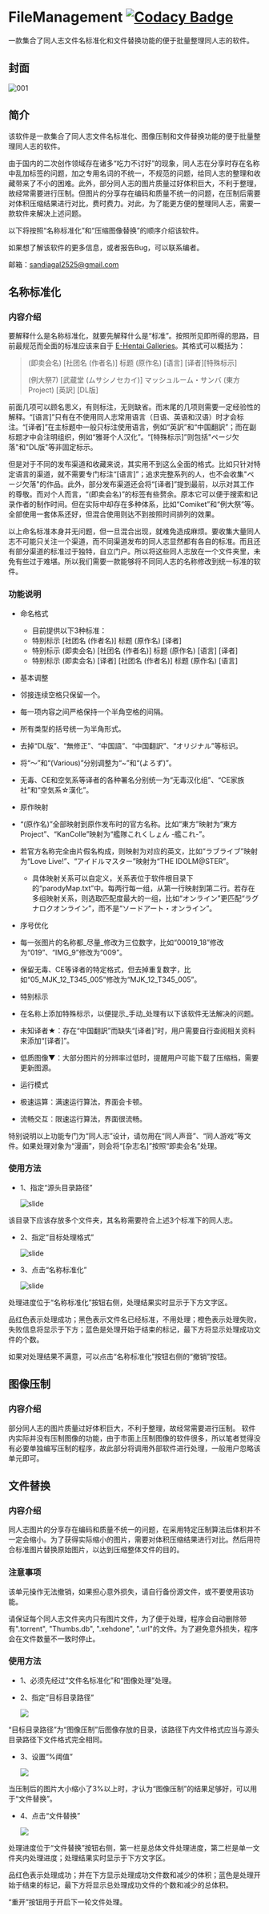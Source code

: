 # FileManagement [![Codacy Badge](https://api.codacy.com/project/badge/Grade/bafffe84e9ac4c8dbb085fbf212b7097)](https://www.codacy.com/app/Sandiagal/DoujinFix?utm_source=github.com&amp;utm_medium=referral&amp;utm_content=Sandiagal/DoujinFix&amp;utm_campaign=Badge_Grade)

一款集合了同人志文件名标准化和文件替换功能的便于批量整理同人志的软件。

## 封面

![001](assets/001.jpg)

## 简介

该软件是一款集合了同人志文件名标准化、图像压制和文件替换功能的便于批量整理同人志的软件。

由于国内的二次创作领域存在诸多“吃力不讨好”的现象，同人志在分享时存在名称中乱加标签的问题，加之专用名词的不统一，不规范的问题，给同人志的整理和收藏带来了不小的困难。此外，部分同人志的图片质量过好体积巨大，不利于整理，故经常需要进行压制。但图片的分享存在编码和质量不统一的问题，在压制后需要对体积压缩结果进行对比，费时费力。对此，为了能更方便的整理同人志，需要一款软件来解决上述问题。

以下将按照“名称标准化”和“压缩图像替换”的顺序介绍该软件。

如果想了解该软件的更多信息，或者报告Bug，可以联系编者。

邮箱：sandiagal2525@gmail.com

## 名称标准化

### 内容介绍

要解释什么是名称标准化，就要先解释什么是“标准”。按照所见即所得的思路，目前最规范而全面的标准应该来自于 [E-Hentai Galleries](https://ehwiki.org/wiki/Renaming)。其格式可以概括为：

>   (即卖会名) \[社团名 (作者名)] 标题 (原作名) \[语言] \[译者]\[特殊标示]
>
>   (例大祭7) \[武蔵堂 (ムサシノセカイ)] マッシュルーム・サンバ (東方Project) \[英訳] \[DL版]

前面几项可以顾名思义，有则标注，无则缺省。而末尾的几项则需要一定经验性的解释。“\[语言]”只有在不使用同人志常用语言（日语、英语和汉语）时才会标注。“\[译者]”在主标题中一般只标注使用语言，例如“英訳”和“中国翻訳”；而在副标题才中会注明组织，例如“雅哥个人汉化”。“\[特殊标示]”则包括"ページ欠落"和"DL版"等非固定标示。

但是对于不同的发布渠道和收藏来说，其实用不到这么全面的格式。比如只针对特定语言的渠道，就不需要专门标注“\[语言]”；追求完整系列的人，也不会收集"ページ欠落"的作品。此外，部分发布渠道还会将“\[译者]”提到最前，以示对其工作的尊敬。而对个人而言，“(即卖会名)”的标签有些赘余。原本它可以便于搜索和记录作者的制作时间。但在实际中却存在多种体系，比如“Comiket”和“例大祭”等。全部使用一套体系还好，但混合使用则达不到按照时间排列的效果。

以上命名标准本身并无问题，但一旦混合出现，就难免造成麻烦。要收集大量同人志不可能只关注一个渠道，而不同渠道发布的同人志显然都有各自的标准。而且还有部分渠道的标准过于独特，自立门户。所以将这些同人志放在一个文件夹里，未免有些过于难堪。所以我们需要一款能够将不同同人志的名称修改到统一标准的软件。

### 功能说明

- 命名格式
   - 目前提供以下3种标准：
   - 特别标示 \[社团名 (作者名)] 标题 (原作名) \[译者]
   - 特别标示 (即卖会名) \[社团名 (作者名)] 标题 (原作名) \[语言] \[译者]
   - 特别标示 (即卖会名) \[译者] \[社团名 (作者名)] 标题 (原作名) \[语言]

-   基本调整
   - 邻接连续空格只保留一个。
   - 每一项内容之间严格保持一个半角空格的间隔。
   - 所有类型的括号统一为半角形式。
   - 去掉“DL版”、“無修正”、“中国語”、“中国翻訳”、“オリジナル”等标识。
   - 将“～”和“(Various)”分别调整为“~”和“(よろず)”。
   - 无毒、CE和空気系等译者的各种署名分别统一为“无毒汉化组”、“CE家族社”和“空気系☆漢化”。

-   原作映射
   - “(原作名)”全部映射到原作发布时的官方名称。比如“東方”映射为“東方Project”、“KanColle”映射为“艦隊これくしょん -艦これ-”。
 - 若官方名称完全由片假名构成，则映射为对应的英文，比如“ラブライブ”映射为“Love Live!”、“アイドルマスター”映射为“THE IDOLM@STER”。
   - 具体映射关系可以自定义，关系表位于软件根目录下的“parodyMap.txt”中。每两行每一组，从第一行映射到第二行。若存在多组映射关系，则选取匹配度最大的一组，比如“オンライン”更匹配“ラグナロクオンライン”，而不是“ソードアート・オンライン”。

-   序号优化
   - 每一张图片的名称都_尽量_修改为三位数字，比如“00019_18”修改为“019”、“IMG_9”修改为“009”。
   - 保留无毒、CE等译者的特定格式，但去掉重复数字，比如“05_MJK_12_T345_005”修改为“MJK_12_T345_005”。

-   特别标示
   - 在名称上添加特殊标示，以便提示_手动_处理有以下该软件无法解决的问题。
   - 未知译者★：存在“中国翻訳”而缺失“\[译者]”时，用户需要自行查阅相关资料来添加“\[译者]”。
   - 低质图像▼：大部分图片的分辨率过低时，提醒用户可能下载了压缩档，需要更新图源。

-   运行模式
   - 极速运算：满速运行算法，界面会卡顿。
   - 流畅交互：限速运行算法，界面很流畅。
 
特别说明以上功能专门为“同人志”设计，请勿用在“同人声音”、“同人游戏”等文件。如果处理对象为“漫画”，则会将“\[杂志名]”按照“即卖会名”处理。

### 使用方法

- 1、指定“源头目录路径”

  ![slide](https://raw.githubusercontent.com/Sandiagal/DoujinFix/master/old_version/2.4/image/2.jpg) 
  
该目录下应该存放多个文件夹，其名称需要符合上述3个标准下的同人志。

- 2、指定“目标处理格式”

  ![slide](https://raw.githubusercontent.com/Sandiagal/DoujinFix/master/old_version/2.4/image/3.jpg) 

- 3、点击“名称标准化”

  ![slide](https://raw.githubusercontent.com/Sandiagal/DoujinFix/master/old_version/2.4/image/4.jpg)

处理进度位于“名称标准化”按钮右侧，处理结果实时显示于下方文字区。

品红色表示处理成功；黑色表示文件名已经标准，不用处理；橙色表示处理失败，失败信息将显示于下方；蓝色是处理开始于结束的标记，最下方将显示处理成功文件的个数。

如果对处理结果不满意，可以点击“名称标准化”按钮右侧的“撤销”按钮。

## 图像压制

### 内容介绍

部分同人志的图片质量过好体积巨大，不利于整理，故经常需要进行压制。	软件内实际并没有压制图像的功能，由于市面上压制图像的软件很多，所以笔者觉得没有必要单独编写压制的程序，故此部分将调用外部软件进行处理，一般用户忽略该单元即可。

## 文件替换

### 内容介绍

同人志图片的分享存在编码和质量不统一的问题，在采用特定压制算法后体积并不一定会缩小。为了获得实际缩小的图片，需要对体积压缩结果进行对比。然后用符合标准图片替换原始图片，以达到压缩整体文件的目的。

### 注意事项

该单元操作无法撤销，如果担心意外损失，请自行备份源文件，或不要使用该功能。

请保证每个同人志文件夹内只有图片文件，为了便于处理，程序会自动删除带有".torrent", "Thumbs.db", ".xehdone", ".url"的文件。为了避免意外损失，程序会在文件数量不一致时停止。

### 使用方法

- 1、必须先经过“文件名标准化”和“图像处理”处理。

- 2、指定“目标目录路径”

  ![](https://raw.githubusercontent.com/Sandiagal/DoujinFix/master/old_version/2.4/image/5.jpg) 

“目标目录路径”为“图像压制”后图像存放的目录，该路径下内文件格式应当与源头目录路径下文件格式完全相同。

- 3、设置“%阈值”

  ![](https://raw.githubusercontent.com/Sandiagal/DoujinFix/master/old_version/2.4/image/6.jpg) 

当压制后的图片大小缩小了3%以上时，才认为“图像压制”的结果足够好，可以用于“文件替换”。

- 4、点击“文件替换”

  ![](https://raw.githubusercontent.com/Sandiagal/DoujinFix/master/old_version/2.4/image/7.jpg) 

处理进度位于“文件替换”按钮右侧，第一栏是总体文件处理进度，第二栏是单一文件夹内处理进度；处理结果实时显示于下方文字区。

品红色表示处理成功；并在下方显示处理成功文件数和减少的体积；蓝色是处理开始于结束的标记，最下方将显示总处理成功文件的个数和减少的总体积。

“重开”按钮用于开启下一轮文件处理。
